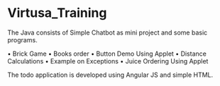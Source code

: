 # Virtusa_Training
The Java consists of Simple Chatbot as mini project and some basic programs.

•	Brick Game
•	Books order
•	Button Demo Using Applet
•	Distance Calculations
•	Example on Exceptions
•	Juice Ordering Using Applet

The todo application is developed using Angular JS and simple HTML.

